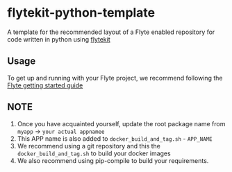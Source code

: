 # flytekit-python-template

A template for the recommended layout of a Flyte enabled repository for code written in python using [flytekit](https://docs.flyte.org/projects/flytekit/en/latest/)

## Usage

To get up and running with your Flyte project, we recommend following the
[Flyte getting started guide](https://docs.flyte.org/en/latest/getting_started.html)


## NOTE
1. Once you have acquainted yourself, update the root package name from ``myapp`` -> ``your actual appnamee``
2. This APP name is also added to ``docker_build_and_tag.sh`` - ``APP_NAME``
3. We recommend using a git repository and this the ``docker_build_and_tag.sh``
   to build your docker images
4. We also recommend using pip-compile to build your requirements.
